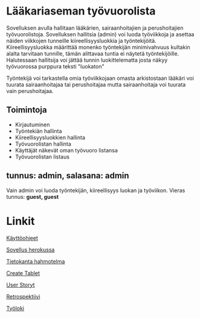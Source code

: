 # Lääkariaseman työvuorolista

Sovelluksen avulla hallitaan lääkärien, sairaanhoitajien ja perushoitajien työvuorolistoja.
Sovelluksen hallitsia (admin) voi luoda työviikkoja ja asettaa näiden viikkojen tunneille kiireellisyysluokkia ja työntekijöitä.
Kiireellisyysluokka määrittää monenko työntekijän minimivahvuus kultakin alalta tarvitaan tunnille, tämän alittavaa tuntia ei näytetä työntekijöille. 
Halutessaan hallitsija voi jättää tunnin luokittelematta josta näkyy työvuorossa purppura teksti "luokaton"

Työntekijä voi tarkastella omia työviikkojaan omasta arkistostaan
lääkäri voi tuurata sairaanhoitajaa tai perushoitajaa mutta sairaanhoitaja voi tuurata vain perushoitajaa. 

## Toimintoja

- Kirjautuminen
- Työntekiän hallinta
- Kiireellisyysluokkien hallinta
- Työvuorolistan hallinta
- Käyttäjät näkevät oman työvuoro listansa
- Työvuorolistan listaus

## tunnus: admin, salasana: admin 
Vain admin voi luoda työntekijän, kiireellisyys luokan ja työviikon.
Vieras tunnus: **guest, guest**

# Linkit

[Käyttöohjeet](https://github.com/Radiant92/Laakariaseman-tyovuorolista/blob/master/dokumentaatio/kayttoohje.md)

[Sovellus herokussa](https://medi-tyovuorolista-harjoitus.herokuapp.com/)

[Tietokanta hahmotelma](https://github.com/Radiant92/Laakariaseman-tyovuorolista/blob/master/dokumentaatio/tietokantaHahmotelma.md)

[Create Tablet](https://github.com/Radiant92/Laakariaseman-tyovuorolista/blob/master/dokumentaatio/CreateTablet.md)

[User Storyt](https://github.com/Radiant92/Laakariaseman-tyovuorolista/blob/master/dokumentaatio/userStoryt.md)

[Retrospektiivi](https://github.com/Radiant92/Laakariaseman-tyovuorolista/blob/master/dokumentaatio/retro.md)

[Työloki](https://github.com/Radiant92/Laakariaseman-tyovuorolista/blob/master/dokumentaatio/timelog.md)
